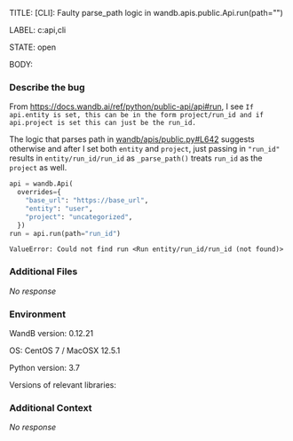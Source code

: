 TITLE:
[CLI]: Faulty parse_path logic in wandb.apis.public.Api.run(path="")

LABEL:
c:api,cli

STATE:
open

BODY:
### Describe the bug

<!--- Description of the issue below  -->

From https://docs.wandb.ai/ref/python/public-api/api#run, I see `If api.entity is set, this can be in the form project/run_id and if api.project is set this can just be the run_id.`

The logic that parses path in [wandb/apis/public.py#L642](https://github.com/wandb/wandb/blob/master/wandb/apis/public.py#L642) suggests otherwise and after I set both `entity` and `project`, just passing in `"run_id"` results in `entity/run_id/run_id` as `_parse_path()` treats `run_id` as the `project` as well.

<!--- A minimal code snippet between the quotes below  -->
```python
api = wandb.Api(
  overrides={
    "base_url": "https://base_url",
    "entity": "user",
    "project": "uncategorized",
  })
run = api.run(path="run_id")
```

<!--- A full traceback of the exception in the quotes below -->
```shell
ValueError: Could not find run <Run entity/run_id/run_id (not found)>
```


### Additional Files

_No response_

### Environment

WandB version: 0.12.21

OS: CentOS 7 / MacOSX 12.5.1

Python version: 3.7

Versions of relevant libraries:


### Additional Context

_No response_

